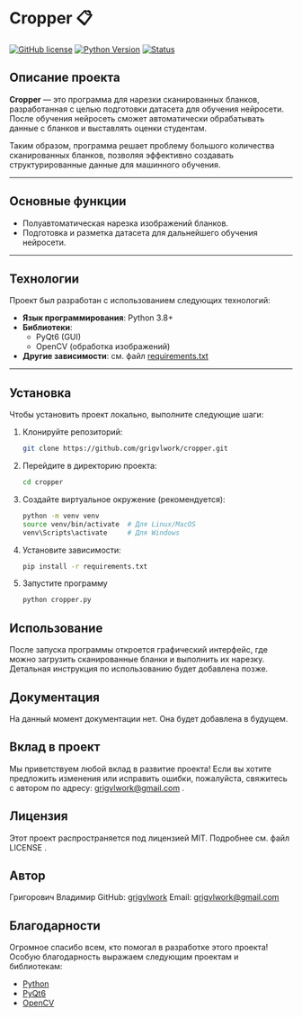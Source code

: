 # Cropper 📋

[![GitHub license](https://img.shields.io/badge/license-MIT-blue.svg)](LICENSE)
[![Python Version](https://img.shields.io/badge/python-3.8%2B-brightgreen)](https://www.python.org/)
[![Status](https://img.shields.io/badge/status-in_development-yellow)](https://github.com/grigvlwork/cropper)

## Описание проекта

**Cropper** — это программа для нарезки сканированных бланков, разработанная с целью подготовки датасета для обучения нейросети. После обучения нейросеть сможет автоматически обрабатывать данные с бланков и выставлять оценки студентам.

Таким образом, программа решает проблему большого количества сканированных бланков, позволяя эффективно создавать структурированные данные для машинного обучения.

---

## Основные функции

- Полуавтоматическая нарезка изображений бланков.
- Подготовка и разметка датасета для дальнейшего обучения нейросети.


---

## Технологии

Проект был разработан с использованием следующих технологий:

- **Язык программирования**: Python 3.8+
- **Библиотеки**:
  - PyQt6 (GUI)
  - OpenCV (обработка изображений)
- **Другие зависимости**: см. файл [requirements.txt](requirements.txt)

---

## Установка

Чтобы установить проект локально, выполните следующие шаги:

1. Клонируйте репозиторий:
   ```bash
   git clone https://github.com/grigvlwork/cropper.git
   ```
2. Перейдите в директорию проекта:
   ```bash
   cd cropper
   ```
3. Создайте виртуальное окружение (рекомендуется):
   ```bash
   python -m venv venv
   source venv/bin/activate  # Для Linux/MacOS
   venv\Scripts\activate     # Для Windows
   ```
4. Установите зависимости:
   ```bash
   pip install -r requirements.txt
   ```
5. Запустите программу
   ```bash
   python cropper.py
   ```
## Использование
После запуска программы откроется графический интерфейс, где можно загрузить сканированные бланки и выполнить их нарезку. Детальная инструкция по использованию будет добавлена позже.

## Документация
На данный момент документации нет. Она будет добавлена в будущем.

## Вклад в проект
Мы приветствуем любой вклад в развитие проекта! Если вы хотите предложить изменения или исправить ошибки, пожалуйста, свяжитесь с автором по адресу: grigvlwork@gmail.com .

## Лицензия
Этот проект распространяется под лицензией MIT. Подробнее см. файл LICENSE .

## Автор
Григорович Владимир
GitHub: [grigvlwork](https://github.com/grigvlwork)
Email: grigvlwork@gmail.com
## Благодарности
Огромное спасибо всем, кто помогал в разработке этого проекта! Особую благодарность выражаем следующим проектам и библиотекам:

- [Python](https://www.python.org/)
- [PyQt6](https://pypi.org/project/PyQt6/)
- [OpenCV](https://opencv.org/)

